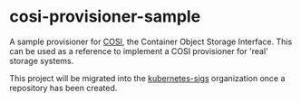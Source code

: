 # cosi-provisioner-sample
A sample provisioner for [COSI](https://github.com/kubernetes-sigs/container-object-storage-interface-spec), the Container Object Storage Interface. This can be used as a reference to implement a COSI provisioner for 'real' storage systems.

This project will be migrated into the [kubernetes-sigs](https://github.com/kubernetes-sigs/) organization once a repository has been created.
